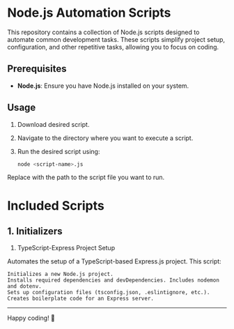 # Node.js Automation Scripts

This repository contains a collection of Node.js scripts designed to automate common development tasks. These scripts simplify project setup, configuration, and other repetitive tasks, allowing you to focus on coding.

## Prerequisites

- **Node.js**: Ensure you have Node.js installed on your system.

## Usage

1. Download desired script.
2. Navigate to the directory where you want to execute a script.
3. Run the desired script using:

   ```bash
   node <script-name>.js

Replace <script-name> with the path to the script file you want to run.

# Included Scripts

## 1. Initializers

1. TypeScript-Express Project Setup

Automates the setup of a TypeScript-based Express.js project. This script:

    Initializes a new Node.js project.
    Installs required dependencies and devDependencies. Includes nodemon and dotenv.
    Sets up configuration files (tsconfig.json, .eslintignore, etc.).
    Creates boilerplate code for an Express server.

---

Happy coding! 🚀
